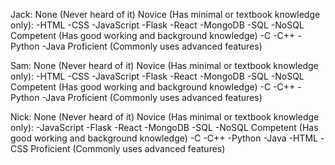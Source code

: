 Jack:
  None (Never heard of it)
  Novice (Has minimal or textbook knowledge only):
    -HTML
    -CSS
    -JavaScript
    -Flask
    -React
    -MongoDB
    -SQL
    -NoSQL
  Competent (Has good working and background knowledge)
    -C
    -C++
    -Python
    -Java
  Proficient (Commonly uses advanced features)

Sam:
  None (Never heard of it)
  Novice (Has minimal or textbook knowledge only):
    -HTML
    -CSS
    -JavaScript
    -Flask
    -React
    -MongoDB
    -SQL
    -NoSQL
  Competent (Has good working and background knowledge)
    -C
    -C++
    -Python
    -Java
  Proficient (Commonly uses advanced features) 

  Nick:
    None (Never heard of it)
    Novice (Has minimal or textbook knowledge only):
      -JavaScript
      -Flask
      -React
      -MongoDB
      -SQL
      -NoSQL
    Competent (Has good working and background knowledge)
      -C
      -C++
      -Python
      -Java
      -HTML
      -CSS
    Proficient (Commonly uses advanced features) 
